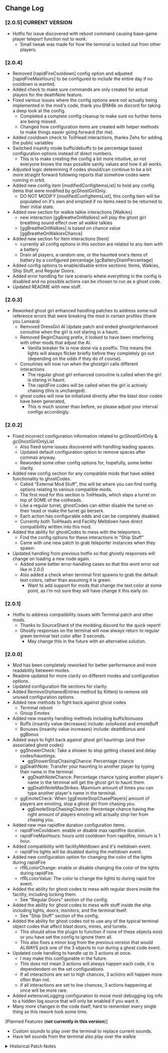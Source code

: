 ## Change Log

### [2.0.5] **CURRENT VERSION**
- Hotfix for issue discovered with reboot command causing base-game player teleport function not to work.
	- Small tweak was made for how the terminal is locked out from other players.

### [2.0.4]
- Removed [rapidFireCooldown] config option and adjusted [rapidFireMaxHours] to be configured to include the entire day if no cooldown is wanted.
- Added check to make sure commands are only created for actual players for the deathNote feature.
- Fixed various issues where the config options were not actually being implemented in the mod's code, thank you @Mi6k on discord for taking a deep look at the config.
	- Completed a complete config cleanup to make sure no further items are being missed.
	- Changed how configuration items are created with helper methods to make things easier going forward (for me).
- Added cooldown check to ToilHead interactions, thanks Zehs for adding the public variables
- Switched insanity mode buffs/debuffs to be percentage based configuration options instead of direct numbers.
	- This is to make creating the config a bit more intuitive, as not everyone knows the max possible sanity values and how it all works.
- Adjusted logic detemrining if codes should/can continue to be a bit more straight forward following reports that somehow codes were running in orbit.
- Added new config item [modifiedConfigItemsList] to hold any config items that were modified by gcGhostGirlOnly.
	- DO NOT MODIFY [modifiedConfigItemsList], this config item will be populated on it's own and emptied if no items need to be returned to their initial state.
- Added new section for walkie talkie interactions [Walkies]
	- new interaction [ggBreatheOnWalkies] will play the ghost girl breathing sound effect over all walkie talkies
	- [ggBreatheOnWalkies] is based on chance value [ggBreatheOnWalkiesChance]
- Added new section for Item interactions [Item]
	- currently all config options in this section are related to any item with a battery
	- Drain all players, a random one, or the haunted one's items of battery by a configured percentage [gcBatteryDrainPercentage]
- Added config options to enable/disable entire sections: Items, Walkies, Ship Stuff, and Regular Doors.
- Added error handling for rare scenario where everything in the config is disabled and no possible actions can be chosen to run as a ghost code.
- Updated README with new stuff.

### [2.0.3]
- Reworked ghost girl enhanced handling patches to address some null reference errors that were breaking the mod in certain profiles (thank you Lunxara)
	- Removed DressGirl AI Update patch and ended ghostgirlenhanced coroutine when the girl is not staring in a haunt.
	- Removed BeginChasing prefix, it looked to have been interfering with other mods that adjust the AI.
		- Vanilla breaker fix is now done via a postfix. This means the lights will always flicker briefly before they completely go out (depending on the odds if they do of course).
	- Coroutines will now run when the ghostgirl calls different interactions
		- The regular ghost girl enhanced coroutine is called when the girl is staring in haunt.
		- The rapidFire codes will be called when the girl is actively chasing (this is unchanged).
	- ghost codes will now be initialized directly after the blast door codes have been generated,
		- This is much sooner than before, so please adjust your interval configs accordingly.

### [2.0.2]
 - Fixed incorrect configuration information related to gcGhostGirlOnly & gcGhostGirlOnlyList
	- Also fixed some issues discovered with handling leading spaces.
	- Updated default configuration option to remove spaces after commas anyway.
	- Reworded some other config options for, hopefully, some better clarity.
 - Added new config section for any compatible mods that have added functionality to ghostCodes.
	- Called "External Mod Stuff", this will be where you can find config options relating to various compatible mods.
	- The first mod for this section is ToilHeads, which slaps a turret on top of SOME of the coilheads.
	- Like a regular turret, ghostCodes can either disable the turret on their head or make the turret go berserk.
	- Each action has configurable odds and can be completely disabled.
	- Currently both ToilHeads and Facility Meltdown have direct compatibility written into this mod.
 - Added the ability for ghostCodes to mess with the teleporters.
	- Find the config options for these interactions in "Ship Stuff"
	- Came with one new patch to grab teleporter instances when they spawn.
 - Updated handling from previous hotfix so that ghostly responses will change on loading a new node again.
	- Added some better error-handling cases so that this wont error out like in 2.0.0
	- Also added a check when terminal first spawns to grab the default text colors, rather than assuming it is green.
		- Want to add support for mods that change the text color at some point, as i'm not sure they will have change it this early on.

### [2.0.1]
 - Hotfix to address compatibility issues with Terminal patch and other mods.
	- Thanks to SourceShard of the modding discord for the quick report!
	- Ghostly responses on the terminal will now always return to regular green terminal text color after 3 seconds.
		- May change this in the future with an alternative solution.

### [2.0.0]
 - Mod has been completely reworked for better performance and more readability between modes.
 - Readme updated for more clarity on different modes and configuration options.
 - Updated configuration file sections for clarity.
 - Added RemoveOrphanedEntries method by Kittenji to remove old unused configuration options.
 - Added new methods to fight back against ghost codes
	- Terminal reboot
	- Group Emotes
 - Added new insanity handling methods including buffs/bonuses
	- Buffs (insanity value decreases) include: soloAssist and emoteBuff
	- Bonuses (insanity value increases) include: deathBonus and ggBonus
 - Added ways to fight back against ghost girl hauntings (and their associated ghost codes)
	- ggShowerCheck: Take a shower to stop getting chased and delay codes/hauntings.
		- ggShowerStopChasingChance: Percentage chance 
	- ggDeathNote: Transfer your haunting to another player by typing their name in the terminal.
		- ggDeathNoteChance: Percentage chance typing another player's name in the terminal will get the ghost girl to haunt them.
		- ggDeathNoteMaxStrikes: Maxmium amount of times you can type another player's name in the terminal.
	- ggEmoteCheck: When [ggEmoteStopChasePlayers] amount of players are emoting, stop a ghost girl from chasing you.
		- ggEmoteStopChasingChance: Percentage chance having the right amount of players emoting will actually stop her from chasing you.
 - Added new max rapidfire duration configuration items.
	- rapidFireCooldown: enable or disable max rapidfire duration.
	- rapidFireMaxHours: hours until cooldown from rapidfire, minium is 1 hour.
- Added compatibility with facilityMeldtown and it's meltdown event.
	- rapidFire lights will be disabled during the meltdown event.
- Added new configuration option for changing the color of the lights during rapidFire
	- rfRLcolorChange: enable or disable changing the color of the lights during rapidFire.
	- rfRLcolorValue: The color to change the lights to during rapid fire event.
 - Added the ability for ghost codes to mess with regular doors inside the facility, including locking them.
	- See "Regular Doors" section of the config.
 - Added the ability for ghost codes to mess with stuff inside the ship including lights, doors, monitors, and the terminal itself.
	- See "Ship Stuff" section of the config.
 - Added the ability for ghost codes not to use any of the typical terminal object codes that affect blast doors, mines, and turrets.
	- This should allow the plugin to function if none of these objects exist or you have set the config to ignore them all.
	- This also fixes a minor bug from the previous version that would ALWAYS pick one of the 3 objects to run during a ghost code event.
 - Updated code handling to handle up to 3 actions at once.
	- I may make this configurable in the future.
	- This does not mean 3 actions will always happen each code, it is dependendent on the set configurations.
	- If all interactions are set to high chances, 3 actions will happen more often than not.
	- if all interactions are set to low chances, 3 actions happening at once will be more rare.
 - Added extensiveLogging configuration to move most debugging log info to a hidden log source that will only be enabled if you want it.
 - Many more changes in the code itself, hard to remember every single thing as this rework took some time.

 [Planned Features (**not currently in this version**)]
 - Custom sounds to play over the terminal to replace current sounds.
 - Have tell sounds from the terminal also play over the walkie
 

 <details>
 <summary>Historical Patch Notes</summary>

### [1.5.1]

 - Added a configuration option to bypass GGE if a moon does not have the possibility for a ghost girl spawning.
 - Added configuration option to modify the moons list for when GGE will be bypassed for the other modes.
 - Changed signal translator messages sent by ghostGirl and added a common handling method for this action.
 - Added configuration option for custom messages to be sent by the ghost girl over the signal translator.
 - Added a extra null reference handling for the nethandler to deal with an error that occurs on lobby restart.

### [1.5.0]

- Reworked code for mod to be more modular to add new mode focused entirely on ghostGirl interactions.
- Fixed cases where the ship landed at places without interactable objects like the company building. (you've likely seen/heard this).
- Above is fixed by checking for levels that are marked as safe or the level name is specifically "CompanyBuildingLevel"
- Fixed other rare cases where codes tried to continue running after the ship had left.
- Added Solo Assist for solo players who play with Insanity Mode.
- BETA: Ghost Girl Enhanced Mode (enabled by default) will send codes ONLY when a ghost girl has spawned on the level and is actively hunting someone.
- Ghost Girl Enhanced Mode is IN BETA, please report any bugs on discord or github.
- Added Optional Networking as part of the above mode and some other various functions that require networking. With networking on, EVERYONE will need the mod. Without, only the host needs this mod.
- Added spooky lights flickering (networking required) during rapidFire codes event.
- Added the ability for mines to blow up when called by a ghostCode.
- Added the ability for doors to get hungry and start chomping when called by a ghostCode (hungrydoors).
- Added the ability for a ghostCode to flip the breaker and cut all facility lights.
- All of the above new functions from ghostCodes have configurable percentage chances. The higher the chance of these, the less likely a normal code is sent.
- There are also configuration options for the chances these actions happen during rapidFire, if they can be called.
- Added configuration for rapidFire lights flickering to disable them for those of you who have epilepsy or find flashing lights annoying more than anything else.
- Added configuration for customizing how rapid the lights flicker during rapidFire mode.
- Added configuration options for SoloAssist mode to adjust how much insanity this buff removes at different periods of the day. (this only affects insanity for this mod)
- If Solo Assist buff removes more insanity than you presently have, it will set the insanity level to 0. (this only affects insanity for this mod)
- Added a fix for what I believe was a typo from Zeekers and the ghost girl now has the chance of setting the entire facility's lights off.
- The above fix can be configured on/off depending on your preference, i've also modified it to be less likely than Zeekers had it in their code by default.
- Chances of ghost girl setting the facility's lights off is configurable as well.
- Added code broadcast effect to terminal (networking required) when ghostCodes are used.
- Terminal will now play different sounds whenever a ghostCode is sent. (only plays the alarm sound without networking)
- When a ghost girl enemy exists, terminal will play random sounds of her's when a ghostCode is sent.
- If you have a Signal Translator, certain ghost codes will send a signal translator message with their action.



### [1.1.1]
 - Fixed cases where there were no interactable objects throwing error in the console.
 - Fixed rare cases where the codes still kept going after the ship had left.
 - Fixed the number of codes not being reset going into the next round.
 - Added minimum codes to send per round configuration option
 - Added filter option for each interactable object (door, landmine, & turret).
 - Added Insanity Mode which decreases time between ghostCodes as the group's total insanity levels goes up.
 - Added Turret Berserk Mode as another possible interaction when the ghostCode targets a turret object.
 - Added configuration options for the chances of turrets going berserk in both Normal ghostCodes & Max Insanity mode.
 - Added configuration options for Insanity Mode.

### [1.0.1]
 - Fixed ghostCodes not disabling if the ship leaves before the codes hit max.

### [1.0.0]
*Initial release version*

Configurable Values:
- set interval wait times
- random interval wait times
- max codes to be sent in a round
- terminal sound for when a code is sent (enable/disable)
- use random intervals or set intervals (enable/disable random)

</details>